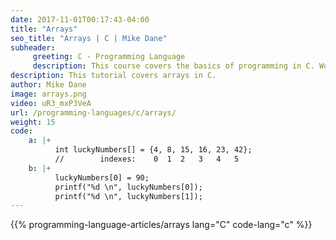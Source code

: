 ```yaml
---
date: 2017-11-01T00:17:43-04:00
title: "Arrays"
seo_title: "Arrays | C | Mike Dane"
subheader:
     greeting: C - Programming Language
     description: This course covers the basics of programming in C. Work your way through the videos/articles and I'll teach you everything you need to know to start your programming journey!
description: This tutorial covers arrays in C.
author: Mike Dane
image: arrays.png
video: uR3_mxP3VeA
url: /programming-languages/c/arrays/
weight: 15
code:
    a: |+
          int luckyNumbers[] = {4, 8, 15, 16, 23, 42};
          //        indexes:    0  1  2   3   4   5
    b: |+
          luckyNumbers[0] = 90;
          printf("%d \n", luckyNumbers[0]);
          printf("%d \n", luckyNumbers[1]);
---
```


{{% programming-language-articles/arrays lang="C" code-lang="c" %}}
